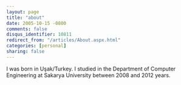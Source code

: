 ```yaml
---
layout: page
title: "about"
date: 2005-10-15 -0800
comments: false
disqus_identifier: 10811
redirect_from: "/articles/About.aspx.html"
categories: [personal]
sharing: false
---
```


I was born in Uşak/Turkey. I studied in the Department of Computer Engineering at Sakarya University between 2008 and 2012 years.